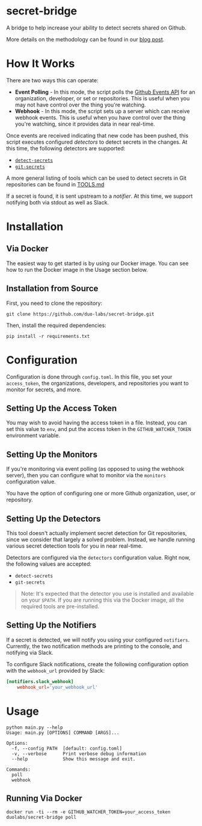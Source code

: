 secret-bridge
==============

A bridge to help increase your ability to detect secrets shared on Github.

More details on the methodology can be found in our [blog post](https://duo.com/labs/research/how-to-monitor-github-for-secrets).

How It Works
============

There are two ways this can operate:

-	**Event Polling** - In this mode, the script polls the [Github Events API](https://developer.github.com/v3/activity/events/) for an organization, developer, or set or repositories. This is useful when you may not have control over the thing you're watching.
-	**Webhook** - In this mode, the script sets up a server which can receive webhook events. This is useful when you have control over the thing you're watching, since it provides data in near real-time.

Once events are received indicating that new code has been pushed, this script executes configured *detectors* to detect secrets in the changes. At this time, the following detectors are supported:

-	[`detect-secrets`](https://github.com/Yelp/detect-secrets)
-	[`git-secrets`](https://github.com/awslabs/git-secrets)

A more general listing of tools which can be used to detect secrets in Git repositories can be found in [TOOLS.md](TOOLS.md)

If a secret is found, it is sent upstream to a *notifier*. At this time, we support notifying both via stdout as well as Slack.

Installation
============

Via Docker
----------

The easiest way to get started is by using our Docker image. You can see how to run the Docker image in the Usage section below.

Installation from Source
------------------------

First, you need to clone the repository:

```
git clone https://github.com/duo-labs/secret-bridge.git
```

Then, install the required dependencies:

```
pip install -r requirements.txt
```

Configuration
=============

Configuration is done through `config.toml`. In this file, you set your `access_token`, the organizations, developers, and repositories you want to monitor for secrets, and more.

Setting Up the Access Token
---------------------------

You may wish to avoid having the access token in a file. Instead, you can set this value to `env`, and put the access token in the `GITHUB_WATCHER_TOKEN` environment variable.

Setting Up the Monitors
-----------------------

If you're monitoring via event polling (as opposed to using the webhook server), then you can configure what to monitor via the `monitors` configuration value.

You have the option of configuring one or more Github organization, user, or repository.

Setting Up the Detectors
------------------------

This tool doesn't actually implement secret detection for Git repositories, since we consider that largely a solved problem. Instead, we handle running various secret detection tools for you in near real-time.

Detectors are configured via the `detectors` configuration value. Right now, the following values are accepted:

-	`detect-secrets`
-	`git-secrets`

> Note: It's expected that the detector you use is installed and available on your `$PATH`. If you are running this via the Docker image, all the required tools are pre-installed.

Setting Up the Notifiers
------------------------

If a secret is detected, we will notify you using your configured `notifiers`. Currently, the two notification methods are printing to the console, and notifying via Slack.

To configure Slack notifications, create the following configuration option with the `webhook_url` provided by Slack:

```toml
[notifiers.slack_webhook]
    webhook_url='your_webhook_url'
```

Usage
=====

```
python main.py --help
Usage: main.py [OPTIONS] COMMAND [ARGS]...

Options:
  -f, --config PATH  [default: config.toml]
  -v, --verbose      Print verbose debug information
  --help             Show this message and exit.

Commands:
  poll
  webhook
```

Running Via Docker
------------------

```
docker run -ti --rm -e GITHUB_WATCHER_TOKEN=your_access_token duolabs/secret-bridge poll
```
